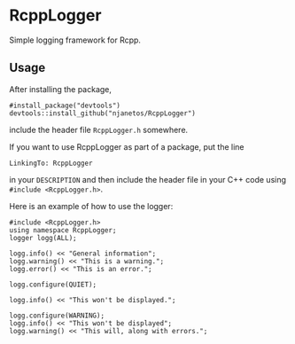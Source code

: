 # RcppLogger

Simple logging framework for Rcpp.

## Usage

After installing the package,

```{r}
#install_package("devtools")
devtools::install_github("njanetos/RcppLogger")
```

include the header file `RcppLogger.h` somewhere.

If you want to use RcppLogger as part of a package, put the line
```
LinkingTo: RcppLogger
```
in your `DESCRIPTION` and then include the header file in your C++ code using `#include <RcppLogger.h>`.

Here is an example of how to use the logger:

```{c++}
#include <RcppLogger.h>
using namespace RcppLogger;
logger logg(ALL);

logg.info() << "General information";
logg.warning() << "This is a warning.";
logg.error() << "This is an error.";

logg.configure(QUIET);

logg.info() << "This won't be displayed.";

logg.configure(WARNING);
logg.info() << "This won't be displayed";
logg.warning() << "This will, along with errors.";
```

